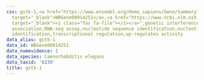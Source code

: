```yaml
---
csv: gstk-1,<a href="https://www.ensembl.org/Homo_sapiens/Gene/Summary?db=core;g=WBGene00014251"
  target="_blank">WBGene00014251</a>,<a href="https://www.ncbi.nlm.nih.gov/pubmed/27496166"
  target="_blank"><i class="fas fa-file"></i></a>",genetic interference,functional
  association,RNA-seq assay,nucleotide sequence identification,nucleotide sequence
  identification,transcriptional regulation,up-regulates activity
data_alias: gstk-1
data_id: WBGene00014251
data_numevidence: 1
data_species: Caenorhabditis elegans
data_taxid: '6239'
title: gstk-1
---
```

